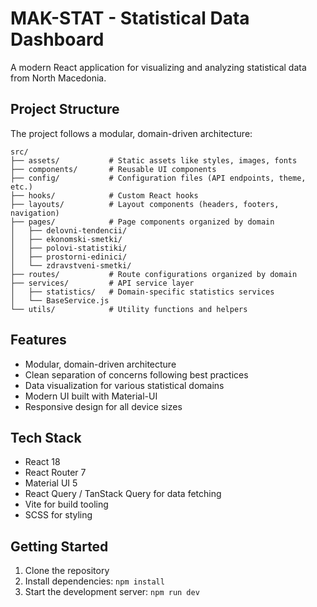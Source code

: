 # MAK-STAT - Statistical Data Dashboard

A modern React application for visualizing and analyzing statistical data from North Macedonia.

## Project Structure

The project follows a modular, domain-driven architecture:

```
src/
├── assets/           # Static assets like styles, images, fonts
├── components/       # Reusable UI components 
├── config/           # Configuration files (API endpoints, theme, etc.)
├── hooks/            # Custom React hooks
├── layouts/          # Layout components (headers, footers, navigation)
├── pages/            # Page components organized by domain
│   ├── delovni-tendencii/
│   ├── ekonomski-smetki/
│   ├── polovi-statistiki/
│   ├── prostorni-edinici/
│   └── zdravstveni-smetki/
├── routes/           # Route configurations organized by domain
├── services/         # API service layer
│   ├── statistics/   # Domain-specific statistics services
│   └── BaseService.js
└── utils/            # Utility functions and helpers
```

## Features

- Modular, domain-driven architecture
- Clean separation of concerns following best practices
- Data visualization for various statistical domains
- Modern UI built with Material-UI
- Responsive design for all device sizes

## Tech Stack

- React 18
- React Router 7
- Material UI 5
- React Query / TanStack Query for data fetching
- Vite for build tooling
- SCSS for styling

## Getting Started

1. Clone the repository
2. Install dependencies: `npm install`
3. Start the development server: `npm run dev`
